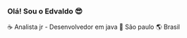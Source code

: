 ### Olá! Sou o Edvaldo :sunglasses:

:coffee: Analista jr - Desenvolvedor em java :house_with_garden: São paulo :earth_americas: Brasil 


